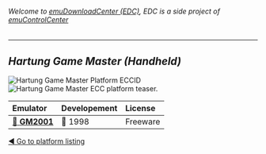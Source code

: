 ###### Welcome to [emuDownloadCenter (EDC)](https://github.com/PhoenixInteractiveNL/emuDownloadCenter/wiki/), EDC is a side project of [emuControlCenter](https://github.com/PhoenixInteractiveNL/emuControlCenter/wiki/)
***
## _Hartung Game Master (Handheld)_
![](https://raw.githubusercontent.com/wiki/PhoenixInteractiveNL/emuDownloadCenter/images_platform/ecc_gm_cell.png "Hartung Game Master Platform ECCID")
![](https://raw.githubusercontent.com/wiki/PhoenixInteractiveNL/emuDownloadCenter/images_platform/ecc_gm_teaser.png "Hartung Game Master ECC platform teaser.")

| Emulator | Developement | License |
|:---------|:-------------|:--------|
| [:file_folder: **GM2001**](https://github.com/PhoenixInteractiveNL/emuDownloadCenter/wiki/Emulator-gm2001#menu) | :red_circle: 1998 | Freeware |

[:arrow_backward: Go to platform listing](https://github.com/PhoenixInteractiveNL/emuDownloadCenter/wiki/EDC-Platform-List)
